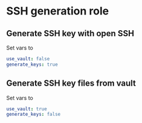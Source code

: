 # SSH generation role

## Generate SSH key with open SSH

Set vars to

```yaml
use_vault: false
generate_keys: true
```

## Generate SSH key files from vault

Set vars to

```yaml
use_vault: true
generate_keys: false
```
